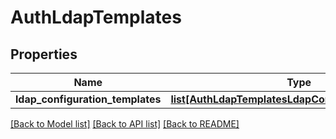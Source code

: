 # AuthLdapTemplates

## Properties
Name | Type | Description | Notes
------------ | ------------- | ------------- | -------------
**ldap_configuration_templates** | [**list[AuthLdapTemplatesLdapConfigurationTemplate]**](AuthLdapTemplatesLdapConfigurationTemplate.md) |  | [optional] 

[[Back to Model list]](../README.md#documentation-for-models) [[Back to API list]](../README.md#documentation-for-api-endpoints) [[Back to README]](../README.md)


